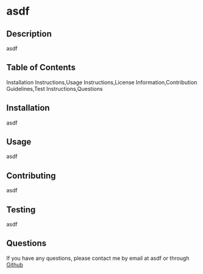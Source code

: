 
  # asdf

  

  ## Description

  asdf

  ## Table of Contents

  Installation Instructions,Usage Instructions,License Information,Contribution Guidelines,Test Instructions,Questions

  ## Installation

  asdf

  ## Usage

  asdf

  ## Contributing

  asdf

  ## Testing

  asdf

  

  ## Questions

  If you have any questions, please contact me by email at asdf or through [Github](github.com/sadf)

